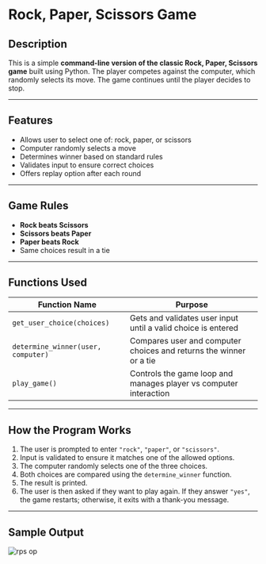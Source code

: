 # Rock, Paper, Scissors Game

## Description

This is a simple **command-line version of the classic Rock, Paper, Scissors game** built using Python. The player competes against the computer, which randomly selects its move. The game continues until the player decides to stop.

---

## Features

- Allows user to select one of: rock, paper, or scissors
- Computer randomly selects a move
- Determines winner based on standard rules
- Validates input to ensure correct choices
- Offers replay option after each round

---

## Game Rules

- **Rock beats Scissors**
- **Scissors beats Paper**
- **Paper beats Rock**
- Same choices result in a tie

---

## Functions Used

| Function Name             | Purpose                                                                 |
|--------------------------|-------------------------------------------------------------------------|
| `get_user_choice(choices)` | Gets and validates user input until a valid choice is entered           |
| `determine_winner(user, computer)` | Compares user and computer choices and returns the winner or a tie |
| `play_game()`             | Controls the game loop and manages player vs computer interaction       |

---

## How the Program Works

1. The user is prompted to enter `"rock"`, `"paper"`, or `"scissors"`.
2. Input is validated to ensure it matches one of the allowed options.
3. The computer randomly selects one of the three choices.
4. Both choices are compared using the `determine_winner` function.
5. The result is printed.
6. The user is then asked if they want to play again. If they answer `"yes"`, the game restarts; otherwise, it exits with a thank-you message.

---

## Sample Output

![rps op](https://github.com/user-attachments/assets/dd1b55b2-dfba-41b5-a1f5-ea052e8deb45)
